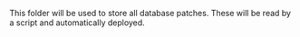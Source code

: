 This folder will be used to store all database patches. These will be read by a script and automatically deployed.
